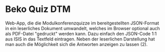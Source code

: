 # Beko Quiz DTM

Web-App, die die Modulkonferenzquizze im bereitgestellten JSON-Format in ein leserliches Dokument umwandelt, welches im Browser optional auch als PDF-Datei "gedruckt" werden kann.
Dazu einfach den JSON-Code 1:1 aus ISIS in das Textfeld eintragen. Neben der leserlichen Darstellung hat man auch die Möglichkeit sich die Antworten anzeigen zu lassen (2).